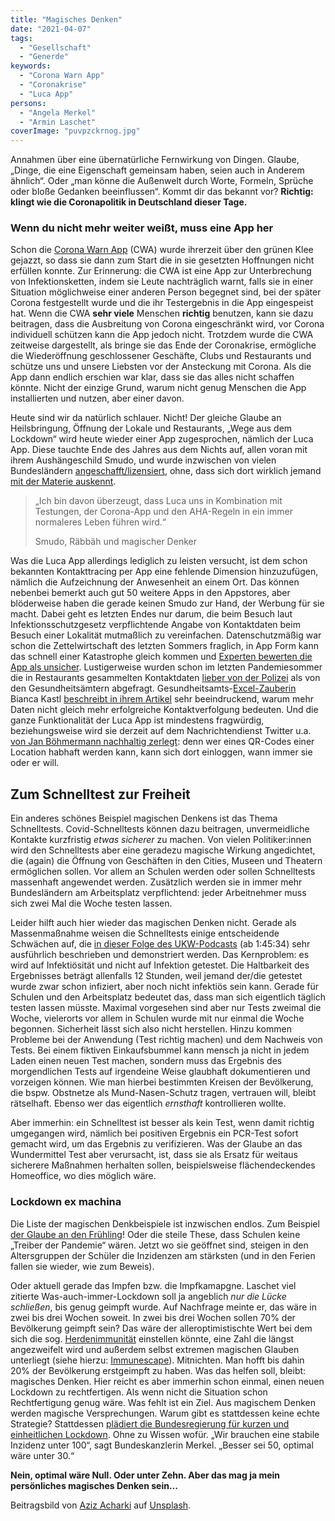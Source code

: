 ```yaml
---
title: "Magisches Denken"
date: "2021-04-07"
tags:
  - "Gesellschaft"
  - "Generde"
keywords:
  - "Corona Warn App"
  - "Coronakrise"
  - "Luca App"
persons:
  - "Angela Merkel"
  - "Armin Laschet"
coverImage: "puvpzckrnog.jpg"
---
```


Annahmen über eine übernatürliche Fernwirkung von Dingen. Glaube, „Dinge, die eine Eigenschaft gemeinsam haben, seien auch in Anderem ähnlich“. Oder „man könne die Außenwelt durch Worte, Formeln, Sprüche oder bloße Gedanken beeinflussen“. Kommt dir das bekannt vor? **Richtig: klingt wie die Coronapolitik in Deutschland dieser Tage.**

### Wenn du nicht mehr weiter weißt, muss eine App her

Schon die [Corona Warn App](https://www.bundesregierung.de/breg-de/themen/corona-warn-app) (CWA) wurde ihrerzeit über den grünen Klee gejazzt, so dass sie dann zum Start die in sie gesetzten Hoffnungen nicht erfüllen konnte. Zur Erinnerung: die CWA ist eine App zur Unterbrechung von Infektionsketten, indem sie Leute nachträglich warnt, falls sie in einer Situation möglichweise einer anderen Person begegnet sind, bei der später Corona festgestellt wurde und die ihr Testergebnis in die App eingespeist hat. Wenn die CWA **sehr viele** Menschen **richtig** benutzen, kann sie dazu beitragen, dass die Ausbreitung von Corona eingeschränkt wird, vor Corona individuell schützen kann die App jedoch nicht. Trotzdem wurde die CWA zeitweise dargestellt, als bringe sie das Ende der Coronakrise, ermögliche die Wiederöffnung geschlossener Geschäfte, Clubs und Restaurants und schütze uns und unsere Liebsten vor der Ansteckung mit Corona. Als die App dann endlich erschien war klar, dass sie das alles nicht schaffen könnte. Nicht der einzige Grund, warum nicht genug Menschen die App installierten und nutzen, aber einer davon.

Heute sind wir da natürlich schlauer. Nicht! Der gleiche Glaube an Heilsbringung, Öffnung der Lokale und Restaurants, „Wege aus dem Lockdown“ wird heute wieder einer App zugesprochen, nämlich der Luca App. Diese tauchte Ende des Jahres aus dem Nichts auf, allen voran mit ihrem Aushängeschild Smudo, und wurde inzwischen von vielen Bundesländern [angeschafft/lizensiert](https://www.zdf.de/nachrichten/politik/corona-luca-app-100.html), ohne, dass sich dort wirklich jemand [mit der Materie auskennt](https://twitter.com/ARD_BaB/status/1373722027794792450).

> „Ich bin davon überzeugt, dass Luca uns in Kombination mit Testungen, der Corona-App und den AHA-Regeln in ein immer normaleres Leben führen wird.“
>
> Smudo, Räbbäh und magischer Denker

Was die Luca App allerdings lediglich zu leisten versucht, ist dem schon bekannten Kontakttracing per App eine fehlende Dimension hinzuzufügen, nämlich die Aufzeichnung der Anwesenheit an einem Ort. Das können nebenbei bemerkt auch gut 50 weitere Apps in den Appstores, aber blöderweise haben die gerade keinen Smudo zur Hand, der Werbung für sie macht. Dabei geht es letzten Endes nur darum, die beim Besuch laut Infektionsschutzgesetz verpflichtende Angabe von Kontaktdaten beim Besuch einer Lokalität mutmaßlich zu vereinfachen. Datenschutzmäßig war schon die Zettelwirtschaft des letzten Sommers fraglich, in App Form kann das schnell einer Katastrophe gleich kommen und [Experten bewerten die App als unsicher](https://www.zeit.de/digital/datenschutz/2021-03/corona-app-luca-kontaktverfolgung-einsatz-umstritten-kontakte-politik-lobbyismus#experten-sagen-die-app-ist-unsicher). Lustigerweise wurden schon im letzten Pandemiesommer die in Restaurants gesammelten Kontaktdaten [lieber von der Polizei](https://www.tagesschau.de/inland/corona-gaestelisten-polizei-103.html) als von den Gesundheitsämtern abgefragt. Gesundheitsamts-[Excel-Zauberin](https://twitter.com/bkastl/status/1379479720711098372) Bianca Kastl [beschreibt in ihrem Artikel](https://bkastl.de/notes/eine-kleine-contact-tracing-datenforensik-luca-corona-warnapp) sehr beeindruckend, warum mehr Daten nicht gleich mehr erfolgreiche Kontaktverfolgung bedeuten. Und die ganze Funktionalität der Luca App ist mindestens fragwürdig, beziehungsweise wird sie derzeit auf dem Nachrichtendienst Twitter u.a. [von Jan Böhmermann nachhaltig zerlegt](https://twitter.com/janboehm/status/1379692110098628610): denn wer eines QR-Codes einer Location habhaft werden kann, kann sich dort einloggen, wann immer sie oder er will.

## Zum Schnelltest zur Freiheit

Ein anderes schönes Beispiel magischen Denkens ist das Thema Schnelltests. Covid-Schnelltests können dazu beitragen, unvermeidliche Kontakte kurzfristig _etwas sicherer_ zu machen. Von vielen Politiker:innen wird den Schnelltests aber eine geradezu magische Wirkung angedichtet, die (again) die Öffnung von Geschäften in den Cities, Museen und Theatern ermöglichen sollen. Vor allem an Schulen werden oder sollen Schnelltests massenhaft angewendet werden. Zusätzlich werden sie in immer mehr Bundesländern am Arbeitsplatz verpflichtend: jeder Arbeitnehmer muss sich zwei Mal die Woche testen lassen.

Leider hilft auch hier wieder das magischen Denken nicht. Gerade als Massenmaßnahme weisen die Schnelltests einige entscheidende Schwächen auf, die [in dieser Folge des UKW-Podcasts](https://ukw.fm/ukw066-corona-weekly-covid-dauert-dieses-jahr-laenger/) (ab 1:45:34) sehr ausführlich beschrieben und demonstriert werden. Das Kernproblem: es wird auf Infektiösität und nicht auf Infektion getestet. Die Haltbarkeit des Ergebnisses beträgt allenfalls 12 Stunden, weil jemand der/die getestet wurde zwar schon infiziert, aber noch nicht infektiös sein kann. Gerade für Schulen und den Arbeitsplatz bedeutet das, dass man sich eigentlich täglich testen lassen müsste. Maximal vorgesehen sind aber nur Tests zweimal die Woche, vielerorts vor allem in Schulen wurde mit nur einmal die Woche begonnen. Sicherheit lässt sich also nicht herstellen. Hinzu kommen Probleme bei der Anwendung (Test richtig machen) und dem Nachweis von Tests. Bei einem fiktiven Einkaufsbummel kann mensch ja nicht in jedem Laden einen neuen Test machen, sondern muss das Ergebnis des morgendlichen Tests auf irgendeine Weise glaubhaft dokumentieren und vorzeigen können. Wie man hierbei bestimmten Kreisen der Bevölkerung, die bspw. Obstnetze als Mund-Nasen-Schutz tragen, vertrauen will, bleibt rätselhaft. Ebenso wer das eigentlich _ernsthaft_ kontrollieren wollte.

Aber immerhin: ein Schnelltest ist besser als kein Test, wenn damit richtig umgegangen wird, nämlich bei positiven Ergebnis ein PCR-Test sofort gemacht wird, um das Ergebnis zu verifizieren. Was der Glaube an das Wundermittel Test aber verursacht, ist, dass sie als Ersatz für weitaus sicherere Maßnahmen herhalten sollen, beispielsweise flächendeckendes Homeoffice, wo dies möglich wäre.

### Lockdown ex machina

Die Liste der magischen Denkbeispiele ist inzwischen endlos. Zum Beispiel [der Glaube an den Frühling](https://twitter.com/nocovid_de/status/1379410532122435587)! Oder die steile These, dass Schulen keine „Treiber der Pandemie“ wären. Jetzt wo sie geöffnet sind, steigen in den Altersgruppen der Schüler die Inzidenzen am stärksten (und in den Ferien fallen sie wieder, wie zum Beweis).

Oder aktuell gerade das Impfen bzw. die Impfkamapgne. Laschet viel zitierte Was-auch-immer-Lockdown soll ja angeblich _nur die Lücke schließen_, bis genug geimpft wurde. Auf Nachfrage meinte er, das wäre in zwei bis drei Wochen soweit. In zwei bis drei Wochen sollen 70% der Bevölkerung geimpft sein? Das wäre der alleroptimistischte Wert bei dem sich die sog. [Herdenimmunität](https://de.wikipedia.org/wiki/Herdenimmunität) einstellen könnte, eine Zahl die längst angezweifelt wird und außerdem selbst extremen magischen Glauben unterliegt (siehe hierzu: [Immunescape](https://de.wikipedia.org/wiki/Immunevasion)). Mitnichten. Man hofft bis dahin 20% der Bevölkerung erstgeimpft zu haben. Was das helfen soll, bleibt: magisches Denken. Hier reicht es aber immerhin schon einmal, einen neuen Lockdown zu rechtfertigen. Als wenn nicht die Situation schon Rechtfertigung genug wäre. Was fehlt ist ein Ziel. Aus magischem Denken werden magische Versprechungen. Warum gibt es stattdessen keine echte Strategie? Stattdessen [plädiert die Bundesregierung für kurzen und einheitlichen Lockdown](https://www.zeit.de/politik/deutschland/2021-04/corona-pandemie-angela-merkel-lockdown-neuinfektion-intensivbetten). Ohne zu Wissen wofür. „Wir brauchen eine stabile Inzidenz unter 100“, sagt Bundeskanzlerin Merkel. „Besser sei 50, optimal wäre unter 30.“

**Nein, optimal wäre Null. Oder unter Zehn. Aber das mag ja mein persönliches magisches Denken sein…**

Beitragsbild von [Aziz Acharki](https://unsplash.com/@acharki95?utm_source=unsplash&utm_medium=referral&utm_content=creditCopyText) auf [Unsplash](https://unsplash.com/s/photos/aziz-acharki?utm_source=unsplash&utm_medium=referral&utm_content=creditCopyText).
